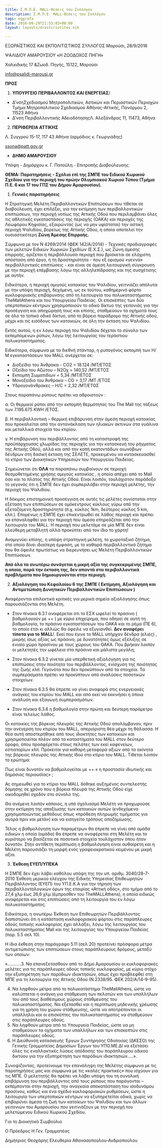 ```yaml
---
title: Σ.Μ.Π.Ε. MALL-Θέσεις του Συλλόγου
description: Σ.Μ.Π.Ε. MALL-Θέσεις του Συλλόγου
tags: eggrafa
date: 2016-09-29T21:53:03+00:00
layout: layouts/drastiriotites.njk

---
```


<!-- excerpt -->

ΕΞΩΡΑΪΣΤΙΚΟΣ ΚΑΙ ΕΚΠΟΛΙΤΙΣΤΙΚΟΣ ΣΥΛΛΟΓΟΣ Μαρούσι, 28/9/2016

ΨΑΛΙΔΙΟΥ ΑΜΑΡΟΥΣΙΟΥ «Η ΖΩΟΔΟΧΟΣ ΠΗΓΗ»

Χαλκιδικής 17 &amp;Ζωοδ. Πηγής, 15122, Μαρούσι

<info@psalidi-marousi.gr>

**ΠΡΟΣ**

1. **ΥΠΟΥΡΓΕΙΟ ΠΕΡΙΒΑΛΛΟΝΤΟΣ ΚΑΙ ΕΝΕΡΓΕΙΑΣ**/

- Δ’νσηΣχεδιασμού Μητροπολιτικών, Αστικών και Περιαστικών Περιοχών Τμήμα Μητροπολιτικού Σχεδιασμού Αθήνας-Αττικής, Πανόρμου 2, 11523 Αθήνα
- Δ’νση Περιβαλλοντικής ΑδειοδότησηςΛ. Αλεξάνδρας 11, 11473, Αθήνα

2. **ΠΕΡΙΦΕΡΕΙΑ ΑΤΤΙΚΗΣ**

Λ. Συγγρού 15-17, 117 43 Αθήνα (αρμόδιος κ. Γεωργιάδης)

<ssona@patt.gov.gr>

- **ΔΗΜΟ ΑΜΑΡΟΥΣΙΟΥ**

Υπόψη - Δημάρχου κ. Γ. Πατούλη - Επιτροπής Διαβούλευσης

**ΘΕΜΑ: Παρατηρήσεις - Σχόλια επί της ΣΜΠΕ του Ειδικού Χωρικού Σχεδίου για την περιοχή του πρώην Ολυμπιακού Χωριού Τύπου (Τμήμα Π.Ε. 6 και 17 του ΓΠΣ του Δήμου Αμαρουσίου).**

1. **Γενικές παρατηρήσεις**

Η Στρατηγική Μελέτη Περιβαλλοντικών Επιπτώσεων που τίθεται σε διαβούλευση, έχει επιλέξει, για την εκτίμηση των περιβαλλοντικών επιπτώσεων, την περιοχή νοτίως της Αττικής Οδού που περιλαμβάνει όλες τις αθλητικές εγκαταστάσεις της περιοχής (ΟΑΚΑ) και περιοχές της Λεωφόρου Κηφισίας, εξαιρώντας (ως να μην υφίσταται) την αστική περιοχή Ψαλιδίου, βορείως της Αττικής Οδού, η οποία αποτελεί την ουσιαστικότερη **Ζώνη Άμεσης Επιρροής.**

Σύμφωνα με τον Ν 4269/2014 (ΦΕΚ 142/Α/2014) - Τεχνικές προδιαγραφές των μελετών Ειδικών Χωρικών Σχεδίων (Ε.Χ.Σ.), ως Ζώνη άμεσης επιρροής, ορίζεται η περιβάλλουσα περιοχή που βρίσκεται σε ελάχιστη απόσταση από έργο, ή τη δραστηριότητα - που εξ ορισμού «γεννά» περιβαλλοντικές επιπτώσεις - και είναι σε άμεση λειτουργική σύγκρουση με την περιοχή επέμβασης λόγω της αλληλεπίδρασης και της συσχέτισης με αυτήν.

Ειδικότερα, η περιοχή αμιγούς κατοικίας του Ψαλιδίου, γειτνιάζει απόλυτα με την υπόψη περιοχή, δεχόμενη, ως εκ τούτου, καθημερινό φόρτο κυκλοφοριακής επιβάρυνσης από τη λειτουργία του πολυκαταστήματος TheMallAthens και του Υπουργείου Παιδείας. Οι επισκέπτες των δύο υπερτοπικών κέντρων χρησιμοποιούν το οδικό δίκτυο της γειτονιάς για την προσέγγιση και αποχώρησή τους και επίσης, σταθμεύουν τα οχήματά τους σε όλο το τοπικό οδικό δίκτυο, από το βόρειο παράδρομο της Αττικής οδού, μέχρι και τις εισόδους των κατοικιών, σε όλη την έκταση του Ψαλιδίου.

Εκτός αυτού, η εν λόγω περιοχή του Ψαλιδίου δέχεται το σύνολο των εκπεμπόμενων ρύπων, λόγω της λειτουργίας του τεράστιου πολυκαταστήματος.

Ειδικότερα, σύμφωνα με τα διεθνή στάνταρ, η ρυπογόνος εκπομπή των Η/Μ εγκαταστάσεων του MALL ανέρχεται σε:

- Διοξείδιο του Άνθρακα - CO2 = 18.124 /MT/ΕΤΟΣ
- Οξείδιο του Αζώτου – Ν2Οχ = 140,52 /ΜΤ/ΕΤΟΣ
- Εκπομπή Σωματιδίων = 5,34 /ΜΤ/ΕΤΟΣ
- Μονοξείδιο του Άνθρακα – CO = 3,17 /ΜΤ /ΕΤΟΣ
- Υδρογονάνθρακες – Η/C = 2,32 /ΜΤ/ΕΤΟΣ

Στους παραπάνω ρύπους πρέπει να αθροιστούν :

α. Οι θερμικοί ρύποι από την εκπομπή θερμότητας του The Mall της τάξεως των 7.195.675 KWH /ΕΤΟΣ.

β. Η περιβαλλοντική – θερμική επιβάρυνση στην άμεση περιοχή κατοικίας που προκαλείται από την αντανάκλαση των ηλιακών ακτινών στα γυάλινα και μεταλλικά στοιχεία του κτιρίου.

γ. Η επιβάρυνση του περιβάλλοντος από τη καταστροφή της προϋπάρχουσας χλωρίδας της περιοχής για την κατασκευή του ρήγματος της Αττικής Οδού, αλλά και από την κοπή εκατοντάδων αιωνόβιων δένδρων στη δασική έκταση της ΣΕΛΕΤΕ, προκειμένου να κατασκευασθεί το κτίριο των Διοικητικών Υπηρεσιών του Υπουργείου Παιδείας.

Σημειώνεται ότι **ΟΛΑ** τα παραπάνω συμβαίνουν σε περιοχή θεσμοθετημένης χρήσης αμιγούς κατοικίας , η οποία απέχει από το Mall όσο και το πλάτος της Αττικής Οδού. Είναι λοιπόν, τουλάχιστον παράδοξο το γεγονός ότι η ΣΜΠΕ δεν έχει συμπεριλάβει στην περιοχή μελέτης, την περιοχή του Ψαλιδίου.

Η δόκιμος επιστημονική προσέγγιση σε αυτές τις μελέτες συνίσταται στην εξέταση των επιπτώσεων σε ομόκεντρους κύκλους γύρω από την εξεταζόμενη δραστηριότητα (π.χ. κύκλος 1km, δεύτερος κύκλος 5 km, κλπ.). Επομένως η ΣΜΠΕ έχει επικεντρωθεί σε λάθος περιοχή και πρέπει να επαναληφθεί για την περιοχή που άμεσα επηρεάζεται από την λειτουργία του MALL. Η περιοχή που μελετάμε σε μία ΜΠΕ δεν είναι ελεύθερη μεταβλητή αλλά προκύπτει από τον ίδιο το χάρτη!

Αναμιγνύει επίσης, η υπόψη στρατηγική μελέτη, το χωροταξικό ζήτημα, στο οποίο δίνει ιδιαίτερη έμφαση, με το καθαρά περιβαλλοντικό ζήτημα που θα όφειλε πρωτίστως να διερευνήσει ως Μελέτη Περιβαλλοντικών Επιπτώσεων.

**Από όλα τα ανωτέρω συνάγεται η μικρή αξία της συγκεκριμένης ΣΜΠΕ, η οποία, παρά την έκταση της, δεν απαντά στα περιβαλλοντικά προβλήματα που δημιουργούνται στην περιοχή.**

2. **Αξιολόγηση του Κεφαλαίου 6 της ΣΜΠΕ ( Εκτίμηση, Αξιολόγηση και Αντιμετώπιση Δυνητικών Περιβαλλοντικών Επιπτώσεων )**

Αναφέρονται επιλεκτικά κριτικές για μερικά σημεία αξιολόγησης όπως παρουσιάζονται στη Μελέτη.

- Στον πίνακα 6.3.1 αναφέρεται ότι το ΕΣΧ ωφελεί το πράσινο ( βαθμολογούν με ++ ) με κύριο επιχείρημα, που οδηγεί σε αυτή τη βαθμολογία, το πράσινο εγκαταστάσεων του ΟΑΚΑ και το ρέμα (ΠΕ 6), το οποίο έτσι κι αλλιώς θα όφειλε να εξυγιανθεί. **Δεν αναφέρει τίποτα για το** **MALL**!. Εκεί που έγινε το MALL υπήρχαν δένδρα (ελιές) , μικρής ίσως αξίας ως πράσινο, με δυνατότητες όμως εξέλιξης σε ενιαίο χώρο πρασίνου με τους χώρους του ΟΑΚΑ. Που βρήκαν λοιπόν οι μελετητές την ωφέλεια στο πράσινο και μάλιστα μεγάλη;

- Στον πίνακα 6.3.2 γίνεται μία υπερθετική αξιολόγηση για τις επιπτώσεις στην ποιότητα του περιβάλλοντος, ενίσχυση της ποιότητας της ζωής κλπ. Γεγονότα που δεν προκύπτουν από τα στοιχεία. Τα συμπεράσματα πρέπει να προκύπτουν από αναλύσεις ποσοτικών στοιχείων.

- Στον πίνακα 6.3.5 θα έπρεπε να γίνει αναφορά στις ενεργειακές ανάγκες του κτιρίου του MALL και από εκεί να εκκινήσει η όποια ανάλυση και εξαγωγή συμπερασμάτων.

- Στον πίνακα 6.3.6 η βαθμολογία στην πρώτη και δεύτερη παράμετρο είναι τελείως λάθος.

Οι κατοικίες της βόρειας πλευράς της Αττικής Οδού απολάμβαναν, πριν την ανέγερση του κτιρίου του MALL, απεριόριστη θέα μέχρι τη θάλασσα. Η θέα αυτή αποστερήθηκε από τους ιδιοκτήτες των κατοικιών και χρησιμοποιείται πλέον από τα καταστήματα του MALL στον δεύτερο όροφο, όπου προσφέρεται στους πελάτες των εκεί καφενείων, εστιατορίων κλπ. Πρόκειται για καθαρή μεταφορά αξιών από τα ακίνητα της βόρειας πλευράς της Αττικής Ιδού στο κτίριο του MALL. Τίθεται λοιπόν το ερώτημα:

Πως είναι δυνατόν να βαθμολογείται με ++ « η προστασία ιδιωτικής και δημόσιας περιουσίας» ;

Ας σημειωθεί για το κτίριο του MALL δόθηκε αυξημένος συντελεστής δόμησης σε χρόνο που η βόρεια πλευρά της Αττικής Οδού είχε οικοδομηθεί σχεδόν στο σύνολο της.

Θα ανέμενε λοιπόν κάποιος, η υπό σχολιασμό Μελέτη να προχωρούσε στην εκτίμηση της απαξίωσης των κατοικιών αυτών (ενδεχόμενα χρησιμοποιώντας μεθόδους όπως «πρόθεση πληρωμής τιμήματος για αγορά πριν και μετά») και να εισηγείτο τρόπους αποζημίωσης.

Τέλος η βαθμολόγηση των παραμέτρων θα έπρεπε να γίνει από ομάδα ειδικών η οποία (ομάδα) θα έπρεπε να αναφέρεται στη Μελέτη και το κυριότερο να βασίζεται σε ποσοτικά στοιχεία τουλάχιστον όπου ήταν δυνατόν. Στην αντίθετη περίπτωση η βαθμολόγηση είναι αυθαίρετη και η Μελέτη παρουσιάζει τη μορφή ενός γραφειοκρατικού κειμένου με μικρή αξία.

3. **Έκθεση ΕΥΕΠ/ΥΠΕΚΑ**

Η ΣΜΠΕ δεν έχει λάβει καθόλου υπόψη της την υπ. αριθμ. 3040/28-7-2010 Έκθεση μερικού ελέγχου της Ειδικής Υπηρεσίας Επιθεωρητών Περιβάλλοντος (ΕΥΕΠ) του ΥΠ.Ε.Κ.Α για την τήρηση των περιβαλλοντολογικών όρων της εταιρίας «Αττική οδός», στο τμήμα από το 27,4 χλμ έως 26,6 χλμ (έμπροσθεν του TheMALLAthens), η οποία ειδικώς αναφέρεται και στις επιπτώσεις από τη λειτουργία του εν λόγω πολυκαταστήματος.

Ειδικότερα, η ανωτέρω Έκθεση των Επιθεωρητών Περιβάλλοντος διαπιστώνει ότι η κατάσταση κυκλοφοριακού φόρτου στις παράπλευρες οδούς τοπικής κυκλοφορίας έχει αλλάξει, λόγω της λειτουργίας του πολυκαταστήματος Mall και της λειτουργίας του Υπουργείου Παιδείας (παρ. 5.5 σελ 10).

Η ίδια έκθεση στην παράγραφο 5.11 (σελ 20) προτείνει πρόσφορα μέτρα αντιμετώπισης των επιπτώσεων στους παράπλευρους δρόμους, μεταξύ των οποίων:

«………..3. Να επανεξετασθούν από το Δήμο Αμαρουσίου οι κυκλοφοριακές μελέτες για τις παράπλευρες οδούς τοπικής κυκλοφορίας, με κύριο στόχο την εξυπηρέτηση των παρόδιων ιδιοκτησιών, όπως έχει προβλεφθεί στη ΜΠΕ για τη λειτουργία της Αττικής Οδού (Ν 2338/95. ΦΕΚ 202/Α/14-9-95).

4. Να ληφθούν μέτρα από το πολυκατάστημα TheMallAthens, ώστε να καλύπτεται η ανάγκη για στάθμευση των πελατών και των υπαλλήλων του από τους διαθέσιμους χώρους στάθμευσης του πολυκαταστήματος. Να εξετασθεί και η περίπτωση μηδενικής χρέωσης για τη χρήση του χώρου στάθμευσης, ώστε να αποτρέπονται οι υπάλληλοι και οι επισκέπτες του πολυκαταστήματος να σταθμεύουν στις παράπλευρες οδούς.
5. Να ληφθούν μέτρα από το Υπουργείο Παιδείας, ώστε να μη σταθμεύουν τα οχήματα των υπαλλήλων και των επισκεπτών στις παράπλευρες οδούς.
6. Η Διεύθυνση κατασκευής Έργων Συντήρησης Οδοποιίας (ΔΚΕΣΟ) της Γενικής Γραμματείας Δημοσίων Έργων του ΥΠΟ.ΜΕ.ΔΙ να εξετάσει όλες τις εναλλακτικές λύσεις απόδοσης του παράπλευρου οδικού δικτύου για την εξυπηρέτηση των παρόδιων ιδιοκτησιών…..».

Συνοψίζοντας, προτείνουμε την επανάληψη της Μελέτης σύμφωνα με τις παρατηρήσεις μας και σύμφωνα με τις «καλές πρακτικές» που ισχύουν για τις ΜΠΕ. Ο μελετητής θα πρέπει να λάβει υπόψη του τη συνολική επιβάρυνση του περιβάλλοντος από τους ρύπους που παράγονται – εκπέμπονται στην περιοχή, την αναγκαία αποκατάσταση του ισοδυνάμου πρασίνου, καθώς και ένα σχέδιο κυκλοφοριακών ρυθμίσεων, ώστε η λειτουργία των υπερτοπικών κέντρων να εξυπηρετείται οδικά, χωρίς να επιβαρύνει άμεσα τη ζωή των κατοίκων του Ψαλιδίου και των άλλων γειτονιών του Αμαρουσίου που γειτνιάζουν με την περιοχή του μελετώμενου Ειδικού Χωρικού Σχεδίου.

Για το Διοικητικό Συμβούλιο

Ο Πρόεδρος Η Γεν. Γραμματέας

Δημήτριος Θεοχάρης Ελευθερία Αθανασοπούλου-Ανδριοπούλου
